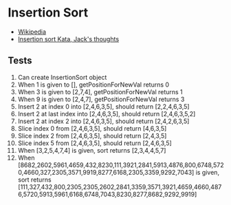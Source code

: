 # Insertion Sort

- [Wikipedia](https://en.wikipedia.org/wiki/Insertion_sort)
- [Insertion sort Kata, Jack's thoughts](https://www.jackreichert.com/2016/08/coding-katas-insertion-sort/)

## Tests

1. Can create InsertionSort object
2. When 1 is given to [], getPositionForNewVal returns 0
3. When 3 is given to [2,7,4], getPositionForNewVal returns 1
4. When 9 is given to [2,4,7], getPositionForNewVal returns 3
5. Insert 2 at index 0 into [2,4,6,3,5], should return [2,2,4,6,3,5]
6. Insert 2 at last index into [2,4,6,3,5], should return [2,4,6,3,5,2]
7. Insert 2 at index 2 into [2,4,6,3,5], should return [2,4,2,6,3,5]
8. Slice index 0 from [2,4,6,3,5], should return [4,6,3,5]
9. Slice index 2 from [2,4,6,3,5], should return [2,4,3,5]
10. Slice index 5 from [2,4,6,3,5], should return [2,4,6,3,5]
11. When [3,2,5,4,7,4] is given, sort returns [2,3,4,4,5,7]
12. When [8682,2602,5961,4659,432,8230,111,3921,2841,5913,4876,800,6748,5720,4660,327,2305,3571,9919,8277,6168,2305,3359,9292,7043] is given, sort returns [111,327,432,800,2305,2305,2602,2841,3359,3571,3921,4659,4660,4876,5720,5913,5961,6168,6748,7043,8230,8277,8682,9292,9919]
